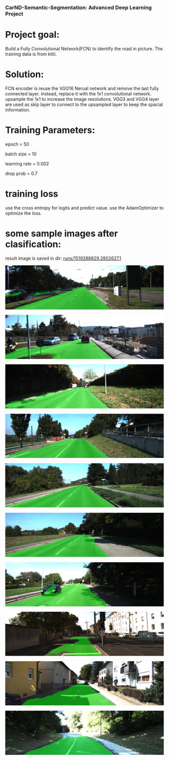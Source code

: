 ### CarND-Semantic-Segmentation: Advanced Deep Learning Project

# Project goal: 
Build a Fully Convolutional Network(FCN) to identify the road in picture. The training data is from kitti.

# Solution:
FCN encoder is reuse the VGG16 Nerual network and remove the last fully connected layer. Instead, replace
it with the 1x1 convolutional network.
upsample the 1x1 to increase the image resolutions.
VGG3 and VGG4 layer are used as skip layer to connect to the upsampled layer to keep the spacial information.

# Training Parameters:

epoch = 50

batch size = 10

learning rate = 0.002

drop prob = 0.7

# training loss
  use the cross entropy for logits and predict value. use the AdamOptimizer to optimize the loss.

# some sample images after clasification:

result image is saved in dir: [runs/1519288829.2802627.1](./runs/1519288829.2802627.1)

![image_1](./runs/1519288829.2802627.1/um_000000.png)

![image_2](./runs/1519288829.2802627.1/um_000010.png)

![image_3](./runs/1519288829.2802627.1/um_000020.png)

![image_4](./runs/1519288829.2802627.1/um_000030.png)

![image_5](./runs/1519288829.2802627.1/um_000040.png)


![image_6](./runs/1519288829.2802627.1/um_000050.png)


![image_7](./runs/1519288829.2802627.1/um_000060.png)


![image_8](./runs/1519288829.2802627.1/um_000070.png)


![image_9](./runs/1519288829.2802627.1/um_000080.png)

![image_10](./runs/1519288829.2802627.1/um_000090.png)
